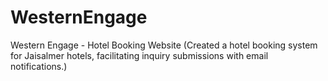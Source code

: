 # WesternEngage
Western Engage - Hotel Booking Website (Created a hotel booking system for Jaisalmer hotels, facilitating inquiry submissions with email notifications.)
